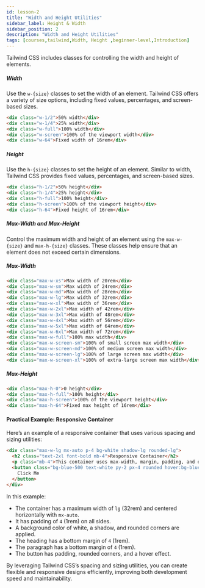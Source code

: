 ```yaml
---
id: lesson-2
title: "Width and Height Utilities"
sidebar_label: Height & Width
sidebar_position: 2
description: "Width and Height Utilities"
tags: [courses,tailwind,Width, Height ,beginner-level,Introduction]
---
```


 
Tailwind CSS includes classes for controlling the width and height of elements.

##### Width
Use the `w-{size}` classes to set the width of an element. Tailwind CSS offers a variety of size options, including fixed values, percentages, and screen-based sizes.
```html
<div class="w-1/2">50% width</div>
<div class="w-1/4">25% width</div>
<div class="w-full">100% width</div>
<div class="w-screen">100% of the viewport width</div>
<div class="w-64">Fixed width of 16rem</div>
```

##### Height
Use the `h-{size}` classes to set the height of an element. Similar to width, Tailwind CSS provides fixed values, percentages, and screen-based sizes.
```html
<div class="h-1/2">50% height</div>
<div class="h-1/4">25% height</div>
<div class="h-full">100% height</div>
<div class="h-screen">100% of the viewport height</div>
<div class="h-64">Fixed height of 16rem</div>
```

##### Max-Width and Max-Height
Control the maximum width and height of an element using the `max-w-{size}` and `max-h-{size}` classes. These classes help ensure that an element does not exceed certain dimensions.

##### Max-Width
```html
<div class="max-w-xs">Max width of 20rem</div>
<div class="max-w-sm">Max width of 24rem</div>
<div class="max-w-md">Max width of 28rem</div>
<div class="max-w-lg">Max width of 32rem</div>
<div class="max-w-xl">Max width of 36rem</div>
<div class="max-w-2xl">Max width of 42rem</div>
<div class="max-w-3xl">Max width of 48rem</div>
<div class="max-w-4xl">Max width of 56rem</div>
<div class="max-w-5xl">Max width of 64rem</div>
<div class="max-w-6xl">Max width of 72rem</div>
<div class="max-w-full">100% max width</div>
<div class="max-w-screen-sm">100% of small screen max width</div>
<div class="max-w-screen-md">100% of medium screen max width</div>
<div class="max-w-screen-lg">100% of large screen max width</div>
<div class="max-w-screen-xl">100% of extra-large screen max width</div>
```

##### Max-Height
```html
<div class="max-h-0">0 height</div>
<div class="max-h-full">100% height</div>
<div class="max-h-screen">100% of the viewport height</div>
<div class="max-h-64">Fixed max height of 16rem</div>
```

#### Practical Example: Responsive Container
Here’s an example of a responsive container that uses various spacing and sizing utilities:

```html
<div class="max-w-lg mx-auto p-4 bg-white shadow-lg rounded-lg">
  <h2 class="text-2xl font-bold mb-4">Responsive Container</h2>
  <p class="mb-4">This container uses max-width, margin, padding, and other utilities to create a responsive design.</p>
  <button class="bg-blue-500 text-white py-2 px-4 rounded hover:bg-blue-700">
    Click Me
  </button>
</div>
```

In this example:
- The container has a maximum width of `lg` (32rem) and centered horizontally with `mx-auto`.
- It has padding of `4` (1rem) on all sides.
- A background color of white, a shadow, and rounded corners are applied.
- The heading has a bottom margin of `4` (1rem).
- The paragraph has a bottom margin of `4` (1rem).
- The button has padding, rounded corners, and a hover effect.

By leveraging Tailwind CSS’s spacing and sizing utilities, you can create flexible and responsive designs efficiently, improving both development speed and maintainability.